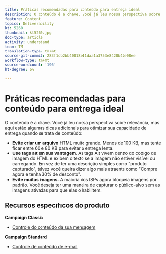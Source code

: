 ```yaml
---
title: Práticas recomendadas para conteúdo para entrega ideal
description: O conteúdo é a chave. Você já leu nossa perspectiva sobre relevância, mas aqui estão algumas dicas adicionais para otimizar sua capacidade de entrega quando se trata de conteúdo.
feature: Content
topics: Deliverability
kt: 5260
thumbnail: kt5260.jpg
doc-type: article
activity: understand
team: TM
translation-type: tm+mt
source-git-commit: 283f1cb2bb40818e11daa1a3753e8428b47e08ee
workflow-type: tm+mt
source-wordcount: '196'
ht-degree: 6%

---
```



# Práticas recomendadas para conteúdo para entrega ideal

O conteúdo é a chave. Você já leu nossa perspectiva sobre relevância, mas aqui estão algumas dicas adicionais para otimizar sua capacidade de entrega quando se trata de conteúdo:

* **Evite criar um arquivo** HTML muito grande. Menos de 100 KB, mas tente ficar entre 60 e 80 KB para evitar a entrega lenta.
* **Use tags alt em sua vantagem**. As tags Alt vivem dentro do código de imagem do HTML e exibem o texto se a imagem não estiver visível ou carregando. Em vez de ter uma descrição simples como &quot;produto capturado&quot;, talvez você queira dizer algo mais atraente como &quot;Compre agora e tenha 30% de desconto&quot;.
* **Evite muitas imagens.** A maioria dos ISPs agora bloqueia imagens por padrão. Você deseja ter uma maneira de capturar o público-alvo sem as imagens ativadas para que elas o habilitem.

## Recursos específicos do produto

**Campaign Classic**

* [Controle do conteúdo da sua mensagem](https://experienceleague.adobe.com/docs/campaign-classic/using/sending-messages/deliverability-management/control-message-content.html)

**Campaign Standard**

* [Controle de conteúdo de e-mail](https://experienceleague.adobe.com/docs/campaign-standard/using/testing-and-sending/managing-deliverability/control-email-content.html#testing-and-sending)
